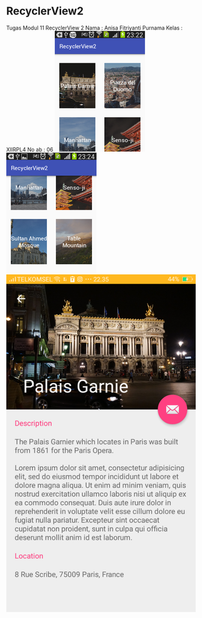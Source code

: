 # RecyclerView2
Tugas Modul 11 RecyclerView 2
Nama : Anisa Fitriyanti Purnama
Kelas : XIIRPL4 
No ab : 06
![gambar1](https://github.com/anisafp/RecyclerView2/blob/master/RecyclerView2.1.png)
![gambar1](https://github.com/anisafp/RecyclerView2/blob/master/RecyclerView2.2.png)
![gambar1](https://github.com/anisafp/RecyclerView2/blob/master/RecyclerView2.3.png)
